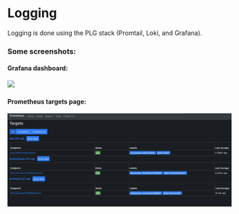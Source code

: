 # Logging
Logging is done using the PLG stack (Promtail, Loki, and Grafana).

### Some screenshots:
#### Grafana dashboard:
<img src='images/app_logs.pnggit '>

#### Prometheus targets page:
<img src='images/targets.png'>